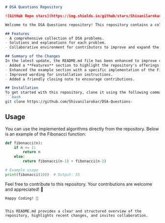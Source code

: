 ```markdown
# DSA Questions Repository

![GitHub Repo stars](https://img.shields.io/github/stars/Shivanilarokar/DSA-Questions-) ![GitHub forks](https://img.shields.io/github/forks/Shivanilarokar/DSA-Questions-) ![GitHub issues](https://img.shields.io/github/issues/Shivanilarokar/DSA-Questions-)

Welcome to the DSA Questions repository! This repository contains a collection of Data Structures and Algorithms (DSA) problems designed to help you enhance your coding skills.

## Features
- A comprehensive collection of DSA problems.
- Solutions and explanations for each problem.
- Collaborative environment for contributors to improve and expand the repository. 🎉

## Summary of the Changes
In the latest update, the README.md file has been enhanced to improve clarity and provide additional information:
- Added a **Features** section to highlight the repository's offerings.
- Enhanced the example section with a specific implementation of the Fibonacci function.
- Improved wording for installation instructions.
- Added a friendly closing note to encourage contributions.

## Installation
To get started with this repository, clone it using the following command:
```bash
git clone https://github.com/Shivanilarokar/DSA-Questions-
```

## Usage
You can use the implemented algorithms directly from the repository. Below is an example of the Fibonacci function:

```python
def fibonacci(n):
    if n <= 1:
        return n
    else:
        return fibonacci(n-1) + fibonacci(n-2)

# Example usage
print(fibonacci(10))  # Output: 55
```

Feel free to contribute to this repository. Your contributions are welcome and appreciated! 🎈

```
Happy Coding! 🚀
```
``` 

This README.md provides a clear and structured overview of the repository, highlights recent changes, and invites collaboration.